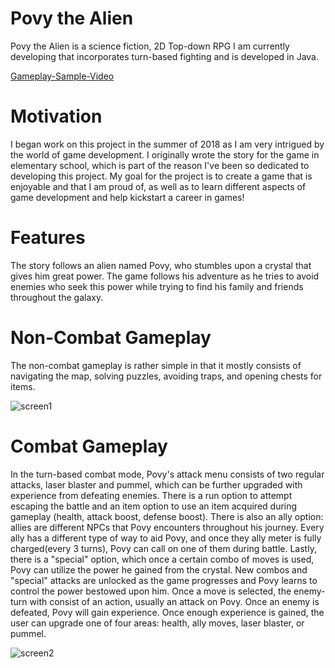 # Povy the Alien
Povy the Alien is a science fiction, 2D Top-down RPG I am currently developing that incorporates turn-based fighting and is developed in Java. <br />

[Gameplay-Sample-Video](https://youtu.be/hTzfcD_ereA)

# Motivation
I began work on this project in the summer of 2018 as I am very intrigued by the world of game development. I originally wrote the story for the game in elementary school, which is part of the reason I've been so dedicated to developing this project. My goal for the project is to create a game that is enjoyable and that I am proud of, as well as to learn different aspects of game development and help kickstart a career in games!

# Features
The story follows an alien named Povy, who stumbles upon a crystal that gives him great power. The game follows his adventure as he tries to avoid enemies who seek this power while trying to find his family and friends throughout the galaxy. 
# Non-Combat Gameplay
The non-combat gameplay is rather simple in that it mostly consists of navigating the map, solving puzzles, avoiding traps, and opening chests for items.

![screen1](https://user-images.githubusercontent.com/43187188/64223804-3e328480-cea3-11e9-804e-f74e0f9c06de.PNG)


# Combat Gameplay
In the turn-based combat mode, Povy's attack menu consists of two regular attacks, laser blaster and pummel, which can be further upgraded with experience from defeating enemies. There is a run option to attempt escaping the battle and an item option to use an item acquired during gameplay (health, attack boost, defense boost). There is also an ally option: allies are different NPCs that Povy encounters throughout his journey. Every ally has a different type of way to aid Povy, and once they ally meter is fully charged(every 3 turns), Povy can call on one of them during battle. Lastly, there is a "special" option, which once a certain combo of moves is used, Povy can utilize the power he gained from the crystal. New combos and "special" attacks are unlocked as the game progresses and Povy learns to control the power bestowed upon him. Once a move is selected, the enemy-turn with consist of an action, usually an attack on Povy. Once an enemy is defeated, Povy will gain experience. Once enough experience is gained, the user can upgrade one of four areas: health, ally moves, laser blaster, or pummel.


![screen2](https://user-images.githubusercontent.com/43187188/64223771-21964c80-cea3-11e9-8ad8-cf84c4c6d152.png)

